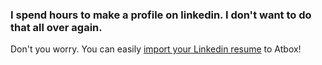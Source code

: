 
### I spend hours to make a profile on linkedin. I don't want to do that all over again. ###
Don't you worry. You can easily [import your Linkedin resume](https://atbox.io/import/linkedin) to Atbox!
